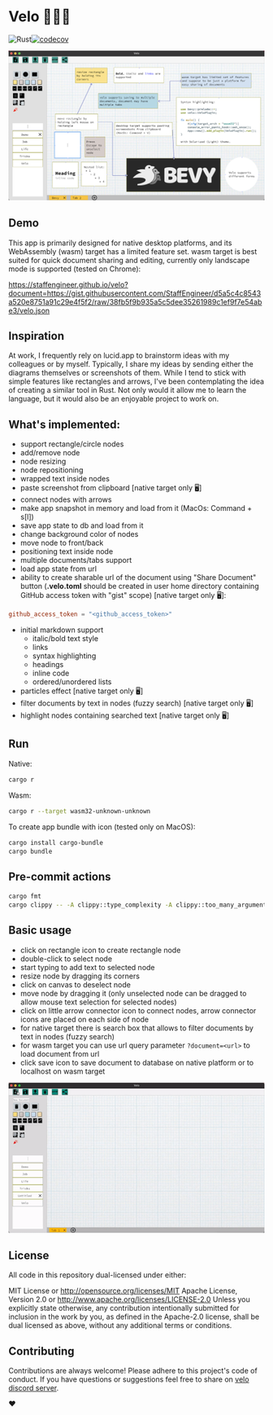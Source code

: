 # Velo 🚵‍♀️🚵
![Rust](https://img.shields.io/badge/Rust-lang-000000.svg?style=flat&logo=rust)[![codecov](https://codecov.io/gh/StaffEngineer/velo/branch/main/graph/badge.svg?token=QGEKLM6ZDF)](https://codecov.io/gh/StaffEngineer/velo)

![alt text](velo.png "Velo")

## Demo

This app is primarily designed for native desktop platforms, and its
WebAssembly (wasm) target has a limited feature set. wasm target is best
suited for quick document sharing and editing, currently only landscape
mode is supported (tested on Chrome):

  [<https://staffengineer.github.io/velo?document=https://gist.githubusercontent.com/StaffEngineer/d5a5c4c8543a520e8751a91c29e4f5f2/raw/38fb5f9b935a5c5dee35261989c1ef9f7e54abe3/velo.json>](https://staffengineer.github.io/velo?document=https://gist.githubusercontent.com/StaffEngineer/d5a5c4c8543a520e8751a91c29e4f5f2/raw/38fb5f9b935a5c5dee35261989c1ef9f7e54abe3/velo.json)

## Inspiration

At work, I frequently rely on lucid.app to brainstorm ideas with my
colleagues or by myself. Typically, I share my ideas by sending either
the diagrams themselves or screenshots of them. While I tend to stick
with simple features like rectangles and arrows, I\'ve been
contemplating the idea of creating a similar tool in Rust. Not only
would it allow me to learn the language, but it would also be an
enjoyable project to work on.

## What\'s implemented:
-   support rectangle/circle nodes
-   add/remove node
-   node resizing
-   node repositioning
-   wrapped text inside nodes
-   paste screenshot from clipboard [native target only 🖥️] 
-   connect nodes with arrows
-   make app snapshot in memory and load from it (MacOs: Command + s\[l\])
-   save app state to db and load from it
-   change background color of nodes
-   move node to front/back
-   positioning text inside node
-   multiple documents/tabs support
-   load app state from url
-   ability to create sharable url of the document using \"Share
    Document\" button (**.velo.toml** should be created in user home
    directory containing GitHub access token with \"gist\" scope) [native target only 🖥️]:

   ```toml
   github_access_token = "<github_access_token>"
   ```

- initial markdown support
  - italic/bold text style
  - links
  - syntax highlighting
  - headings
  - inline code
  - ordered/unordered lists
- particles effect [native target only 🖥️]
- filter documents by text in nodes (fuzzy search) [native target only 🖥️]
- highlight nodes containing searched text [native target only 🖥️]

## Run

Native:

```sh
cargo r 
```

Wasm:

```sh
cargo r --target wasm32-unknown-unknown
```

To create app bundle with icon (tested only on MacOS):

```sh
cargo install cargo-bundle
cargo bundle
```

## Pre-commit actions

```sh
cargo fmt
cargo clippy -- -A clippy::type_complexity -A clippy::too_many_arguments
```

## Basic usage

- click on rectangle icon to create rectangle node
- double-click to select node
- start typing to add text to selected node
- resize node by dragging its corners
- click on canvas to deselect node
- move node by dragging it (only unselected node can be dragged to allow mouse text selection for selected nodes)
- click on little arrow connector icon to connect nodes, arrow connector icons are placed on each side of node
- for native target there is search box that allows to filter documents by text in nodes (fuzzy search)
- for wasm target you can use url query parameter `?document=<url>` to load document from url
- click save icon to save document to database on native platform or to localhost on wasm target

![velo](./velo.gif)

## License
All code in this repository dual-licensed under either:

MIT License or http://opensource.org/licenses/MIT
Apache License, Version 2.0 or http://www.apache.org/licenses/LICENSE-2.0
Unless you explicitly state otherwise, any contribution intentionally submitted for inclusion in the work by you, as defined in the Apache-2.0 license, shall be dual licensed as above, without any additional terms or conditions.

## Contributing
Contributions are always welcome! Please adhere to this project\'s code
of conduct. If you have questions or suggestions feel free to share on [velo discord server](https://discord.gg/u9E4kr4AtU).

❤️
